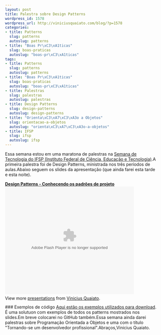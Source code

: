 ```yaml
--- 
layout: post
title: Palestra sobre Design Patterns
wordpress_id: 1578
wordpress_url: http://viniciusquaiato.com/blog/?p=1578
categories: 
- title: Patterns
  slug: patterns
  autoslug: patterns
- title: "Boas Pr\xC3\xA1ticas"
  slug: boas-praticas
  autoslug: "boas-pr\xC3\xA1ticas"
tags: 
- title: Patterns
  slug: patterns
  autoslug: patterns
- title: "Boas Pr\xC3\xA1ticas"
  slug: boas-praticas
  autoslug: "boas-pr\xC3\xA1ticas"
- title: Palestras
  slug: palestras
  autoslug: palestras
- title: Design Patterns
  slug: design-patterns
  autoslug: design-patterns
- title: "Orienta\xC3\xA7\xC3\xA3o a Objetos"
  slug: orientacao-a-objetos
  autoslug: "orienta\xC3\xA7\xC3\xA3o-a-objetos"
- title: IFSP
  slug: ifsp
  autoslug: ifsp
---
```

Essa semana estou em uma maratona de palestras na [Semana de Tecnologia do IFSP (Instituto Federal de Ciência, Educação e Tecnologia)](http://www.ifsp.edu.br/lwp/workplace).A primeira palestra foi de Design Patterns, ministrada nos três períodos de aulas.Abaixo seguem os slides da apresentação (que ainda farei esta tarde e esta noite).<div style="width:425px" id="__ss_5241983">**[Design Patterns - Conhecendo os padrões de projeto](http://www.slideshare.net/viniciusquaiato/design-patterns-conhecendo-os-padres-de-projeto "Design Patterns - Conhecendo os padrões de projeto")**<object id="__sse5241983" width="425" height="355"><param name="movie" value="http://static.slidesharecdn.com/swf/ssplayer2.swf?doc=designpatterns-viniciusquaiato-100920100933-phpapp01&stripped_title=design-patterns-conhecendo-os-padres-de-projeto&userName=viniciusquaiato" /><param name="allowFullScreen" value="true" /><param name="allowScriptAccess" value="always" /><embed name="__sse5241983" src="http://static.slidesharecdn.com/swf/ssplayer2.swf?doc=designpatterns-viniciusquaiato-100920100933-phpapp01&stripped_title=design-patterns-conhecendo-os-padres-de-projeto&userName=viniciusquaiato" type="application/x-shockwave-flash" allowscriptaccess="always" allowfullscreen="true" width="425" height="355"></embed></object><div style="padding:5px 0 12px">View more [presentations](http://www.slideshare.net/) from [Vinicius Quaiato](http://www.slideshare.net/viniciusquaiato).</div></div>### Exemplos de código
[Aqui estão os exemplos utilizados para download](http://viniciusquaiato.com/files/codesamples/IFSP/DesignPatterns.zip). É uma solutuon com exemplos de todos os patterns mostrados nos slides.Em breve colocarei no GitHub também.Essa semana ainda darei palestras sobre Programação Orientada a Objetos e uma com o título "Tornando-se um desenvolvedor profissional".Abraços,Vinicius Quaiato.
